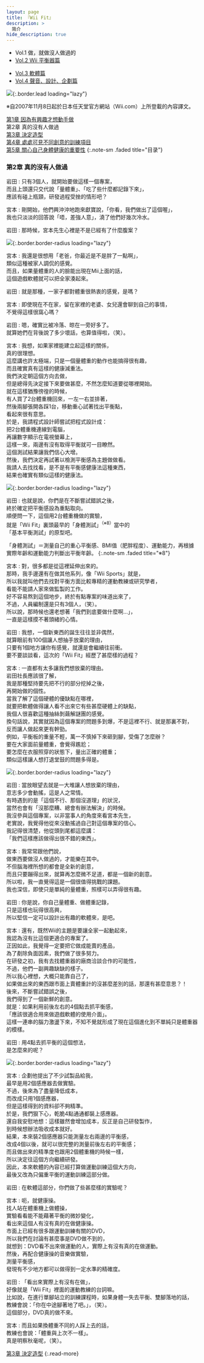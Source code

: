 ```yaml
---
layout: page
title: 『Wii Fit』 
description: >
  简介
hide_description: true
---
```


<nav class="pagination heading clearfix" role="navigation">
  <ul>
    <li class="pagination-item">
      <a style="background-color:rgba(225,224,224,0.3);">
        Vol.1 做，就做沒人做過的
      </a>
    </li>
    <li class="pagination-item">
      <a href="../../vol2/1/">
        Vol.2 Wii 平衡器篇
      </a>
    </li>
  </ul>
  <ul>
    <li class="pagination-item">
      <a href="../../vol3/1/">
        Vol.3 軟體篇
      </a>
    </li>
    <li class="pagination-item">
      <a href="../../vol4/1/">
        Vol.4 聲音、設計、企劃篇
      </a>
    </li>
  </ul>
</nav>

![](/interviews/cht-tw/wii/wiifit/vol1/img/wiifit_crv_vol1_11.jpg){:.border.lead loading="lazy"}

※自2007年11月8日起於日本任天堂官方網站（Wii.com）上所登載的內容譯文。

[第1章 因為有興趣才想動手做](1.md)<br>
第2章 真的沒有人做過<br>
[第3章 決定造型](3.md)<br>
[第4章 處處可見不同創意的訓練項目](4.md)<br>
[第5章 關心自己身體健康的重要性](5.md)
{:.note-sm .faded title="目录"}

### 第2章 真的沒有人做過

岩田
: 只有3個人，就開始要做這樣一個專案，<br>而且上頭還只交代說「量體重」、「吃了些什麼都記錄下來」，<br>應該有碰上瓶頸，研發過程受挫的情形吧？

宮本
: 剛開始，他們興沖沖地跑來獻寶說，「你看，我們做出了這個喔」，<br>我也只淡淡的回答說「唔，差強人意」，澆了他們好幾次冷水。

岩田
: 那時候，宮本先生心裡是不是已經有了什麼腹案？

![](/interviews/cht-tw/wii/wiifit/vol1/img/wiifit_vol1_03.jpg){:.border.border-radius loading="lazy"}

宮本
: 我還是很想用「老爸，你最近是不是胖了一點啊」，<br>類似這種被家人調侃的感覺。<br>而且，如果量體重的人的臉能出現在Mii上面的話，<br>這個遊戲軟體就可以把全家湊起來。

岩田
: 就是那種，一家子都對體重很熱衷的感覺，是嗎？

宮本
: 即使現在不在家，留在家裡的老婆、女兒還會聊到自己的事情，<br>不覺得這樣很窩心嗎？

岩田
: 嗯，確實比被冷落、晾在一旁好多了。<br>就算她們在背後說了多少壞話，也算值得啦，（笑）。

宮本
: 我想，如果家裡能建立起這樣的關係，<br>真的很理想。<br>這麼講也許太極端，只是一個量體重的動作也能搞得很有趣，<br>而且確實真有這樣的健康減重法。<br>我們決定朝這個方向去做，<br>但是總得先決定接下來要做甚麼，不然怎麼知道要從哪裡開始。<br>就在這樣猶豫徬徨的時候，<br>有人買了2台體重機回來，一左一右並排著，<br>然後兩腳張開各踩1台，移動重心試著找出平衡點，<br>看起來很有意思。<br>於是，我請程式設計師嘗試把程式設計成：<br>把2台體重機連線到電腦，<br>再讓數字顯示在電視螢幕上，<br>這樣一來，兩邊有沒有取得平衡就可一目瞭然。<br>這個測試結果讓我們信心大增。<br>然後，我們決定再試著以檢測平衡感為主題做做看。<br>我請人去找找看，是不是有平衡感健康法這種東西，<br>結果也確實有類似這樣的健康法。

![](/interviews/cht-tw/wii/wiifit/vol1/img/wiifit_vol1_04.jpg){:.border.border-radius loading="lazy"}

岩田
: 也就是說，你們是在不斷嘗試錯誤之後，<br>終於確定把平衡感設為重點取向。<br>順便問一下，這個用2台體重機做的實驗，<br>就是「Wii Fit」裏頭最早的「身體測試」<sup>（※8）</sup>當中的<br>「基本平衡測試」的原型吧。

「身體測試」＝測量自己的重心平衡感、BMI值（肥胖程度）、運動能力，再根據實際年齡和運動能力判斷出平衡年齡。
{:.note-sm .faded title="※8"}

宮本
: 對，很多都是從這裡延伸出來的。<br>那時，我手邊還有在做其他系列，像「Wii Sports」就是，<br>所以我就叫他們去找對平衡方面比較專精的運動教練或研究學者，<br>看能不能請人家來做監製的工作。<br>好不容易熬到這個地步，終於有點專案的味道出來了，<br>不過，人員編制還是只有3個人，（笑）。<br>所以說，那時候也還老想著「我們到底要做什麼啊…」，<br>一直是這樣摸不著頭緒的心情。

岩田
: 我想，一個新東西的誕生往往並非偶然，<br>就算眼前有100個讓人想抽手放棄的理由，<br>只要有1個地方讓你有感覺，就還是會繼續往前衝。<br>要不要談談看，這次的「Wii Fit」經歷了甚麼樣的過程？

宮本
: 一直都有太多讓我們想放棄的理由。<br>岩田社長應該很了解，<br>我是那種堅持要先把不行的部分挖掉之後，<br>再開始做的個性。<br>當我了解了這個硬體的優缺點在哪裡，<br>就要把軟體做得讓人看不出來它有些甚麼硬體上的缺點，<br>我個人很喜歡這種抽絲剝繭解謎團的感覺。<br>換句話說，其實就因為這個專案的問題多到爆，不是這裡不行、就是那裏不對，<br>反而讓人做起來更有幹勁。<br>例如，平衡板的重量不輕，萬一不慎掉下來砸到腳，受傷了怎麼辦？<br>要在大家面前量體重，會覺得尷尬；<br>要怎麼在衣服照穿的狀態下，量出正確的體重；<br>類似這樣讓人想打退堂鼓的問題多得是。

![](/interviews/cht-tw/wii/wiifit/vol1/img/wiifit_vol1_05.jpg){:.border.border-radius loading="lazy"}

岩田
: 當放眼望去就是一大堆讓人想放棄的理由，<br>意志多少會動搖，這是人之常情。<br>有時遇到的是「這個不行、那個沒道理」的狀況，<br>當然也會有「沒那麼糟、總會有辦法解決」的時候。<br>我沒參與這個專案，以非當事人的角度來看宮本先生，<br>老實說，我覺得他從來沒動搖過自己對這個專案的信心。<br>我記得很清楚，他從頭到尾都這麼講：<br>「我們這樣應該做得出很不錯的東西」。

宮本
: 我常常跟他們說，<br>做東西要做沒人做過的，才能樂在其中。<br>不但腦海裡所想的都會是全新的創意，<br>而且只要蹦得出來，就算再怎麼微不足道，都是一個新的創意。<br>所以啦，我一直覺得這是一個很值得挑戰的課題。<br>我也深信，即使只是單純的量體重，照樣可以弄得很有趣。

岩田
: 你是說，你自己量體重、做體重記錄，<br>只是這樣也玩得很高興，<br>所以堅信一定可以設計出有趣的軟體來，是吧。

宮本
: 還有，既然Wii的主題是要讓全家一起動起來，<br>我認為沒有比這個更適合的專案了。<br>正因如此，我覺得一定要把它做成能賣的產品，<br>為了剷除負面因素，我們做了很多努力。<br>在研發之初，我有去找體重器的廠商洽談合作的可能性，<br>不過，他們一副興趣缺缺的樣子。<br>所以我心裡想，大概只能靠自己了，<br>如果做出來的東西跟市面上賣體重計的沒甚麼差別的話，那還有甚麼意思？！<br>後來，不斷嘗試錯誤之後，<br>我們得到了一個新鮮的創意。<br>就是：如果利用前後左右的4個點去抓平衡感，<br>「應該很適合用來做遊戲軟體的使用介面」。<br>這樣一連串的腦力激盪下來，不知不覺就形成了現在這個進化到不單純只是體重器的模樣。

岩田
: 用4點去抓平衡的這個想法，<br>是怎麼來的呢？

![](/interviews/cht-tw/wii/wiifit/vol1/img/wiifit_vol1_06.jpg){:.border.border-radius loading="lazy"}

宮本
: 企劃他提出了不少試製品給我，<br>最早是用2個感應器去做實驗。<br>不過，後來為了盡量降低成本，<br>而改成只用1個感應器，<br>但是這樣得到的資料卻不夠精準。<br>於是，我們狠下心，乾脆4點通通都裝上感應器。<br>還自我安慰地想：這樣雖然會增加成本，反正是自己研發製作，<br>到時候想辦法吸收成本就好。<br>結果，本來裝2個感應器只能測量左右兩邊的平衡感，<br>改成4個以後，就可以很完整的測量前後左右的平衡感；<br>而且做出來的精準度也跟用2個體重機的時候一樣，<br>所以決定往這個方向繼續研發。<br>因此，本來軟體的內容已經打算做運動訓練這個大方向，<br>最後又改為只偏重平衡的運動訓練這部分做。

岩田
: 在軟體這部分，你們做了些甚麼樣的實驗呢？

宮本
: 呃，就健康操。<br>找人站在體重機上做體操，<br>實驗看看能不能藉著平衡的微妙變化，<br>看出來這個人有沒有真的在做健康操。<br>市面上已經有很多跟運動訓練有關的DVD，<br>所以我們在討論有甚麼事是DVD做不到的，<br>就想到：DVD看不出來做運動的人，實際上有沒有真的在做運動。<br>然後，再配合健康操的音樂做實驗，<br>測量平衡感，<br>發現有不少地方都可以做得到一定水準的精確度。

岩田
: 「看出來實際上有沒有在做」，<br>好像就是「Wii Fit」裡面的運動教練的台詞嘛。<br>比如說，在進行單腳站立的訓練課程時，如果身體一失去平衡、雙腳落地的話，<br>教練會說：「你在中途腳著地了吧。」，（笑）。<br>這個部分，DVD真的做不來。

宮本
: 而且如果換體重不同的人踩上去的話，<br>教練也會說：「體重與上次不一樣」。<br>真是明察秋毫呢，（笑）。

[第3章 決定造型](3.md)
{:.read-more}

